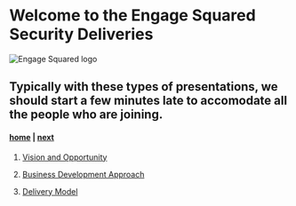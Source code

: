 # Welcome to the Engage Squared Security Deliveries
![Engage Squared logo]([./Engage%20Squared%20logo.png](https://github.com/annathan/StrategyPresentation/blob/main/Engage%20Squared%20logo.png))
## Typically with these types of presentations, we should start a few minutes late to accomodate all the people who are joining.


#### [home](./welcome.md)  | [next](./Vision%20&%20Opportunity.md)


1. [Vision and Opportunity](./Vision%20&%20Opportunity.md)

2. [Business Development Approach](./Business%20Development%20Approach.md)

3. [Delivery Model](./Delviery%20Model.md)
